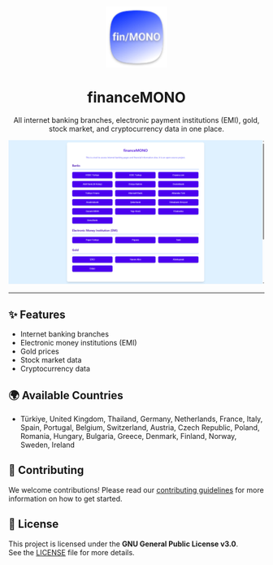 <p align="center">
  <img src="https://github.com/berkaygediz/financeMONO/blob/main/images/icons/android/res/mipmap-xhdpi/financeMONO.png?raw=true" alt="financeMONO Icon" width="120" />
</p>

<h1 align="center">financeMONO</h1>

<p align="center">
  All internet banking branches, electronic payment institutions (EMI), gold, stock market, and cryptocurrency data in one place.
</p>

<p align="center">
  <img src="https://github.com/berkaygediz/financeMONO/blob/main/images/banner/banner.png?raw=true" alt="financeMONO Banner" />
</p>

---

## ✨ Features

- Internet banking branches  
- Electronic money institutions (EMI)  
- Gold prices  
- Stock market data  
- Cryptocurrency data  

## 🌍 Available Countries

- Türkiye, United Kingdom, Thailand, Germany, Netherlands, France, Italy, Spain, Portugal, Belgium, Switzerland, Austria, Czech Republic, Poland, Romania, Hungary, Bulgaria, Greece, Denmark, Finland, Norway, Sweden, Ireland

## 🤝 Contributing

We welcome contributions! Please read our [contributing guidelines](CONTRIBUTING.md) for more information on how to get started.

## 📄 License

This project is licensed under the **GNU General Public License v3.0**.  
See the [LICENSE](LICENSE) file for more details.
